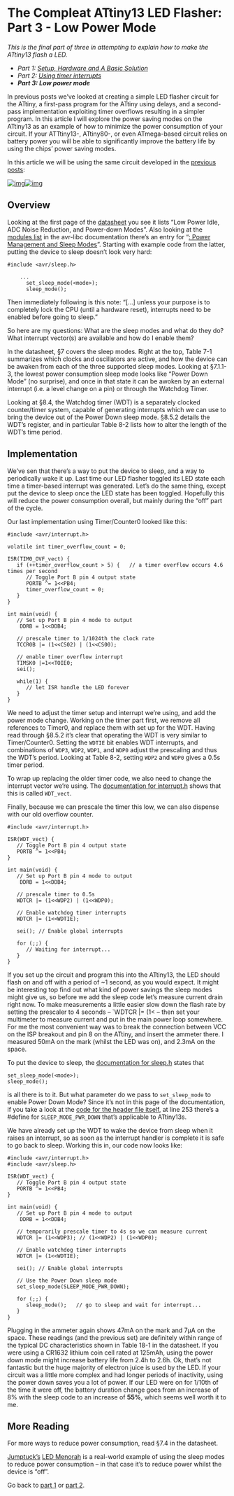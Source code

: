 # The Compleat ATtiny13 LED Flasher: Part 3 - Low Power Mode

*This is the final part of three in attempting to explain how to make the ATtiny13 flash a LED.*

- *Part 1: [Setup, Hardware and A Basic Solution](http://brownsofa.org/blog/archives/191)*
- *Part 2: [Using timer interrupts](http://brownsofa.org/blog/archives/215)*
- ***Part 3: Low power mode***

In previous posts we’ve looked at creating a simple LED flasher circuit for the ATtiny, a first-pass program for the ATtiny using delays, and a second-pass implementation exploiting timer overflows resulting in a simpler program. In this article I will explore the power saving modes on the ATtiny13 as an example of how to minimize the power consumption of your circuit. If your ATTtiny13-, ATtiny80-, or even ATmega-based circuit relies on battery power you will be able to significantly improve the battery life by using the chips’ power saving modes.

In this article we will be using the same circuit developed in the [previous](http://brownsofa.org/blog/archives/191) [posts](http://brownsofa.org/blog/archives/215):

[![img](attiny_lowpower.assets/LED-Flasher-Circuit-300x152.png)](http://brownsofa.org/blog/wp-content/uploads/2011/01/LED-Flasher-Circuit.png)[![img](attiny_lowpower.assets/board-300x225.jpg)](http://brownsofa.org/blog/wp-content/uploads/2011/01/board.jpg)

## Overview

Looking at the first page of the [datasheet](http://www.atmel.com/dyn/resources/prod_documents/doc8126.pdf) you see it lists “Low Power Idle, ADC Noise Reduction, and Power-down Modes”. Also looking at the [modules list](http://www.nongnu.org/avr-libc/user-manual/modules.html) in the avr-libc documentation there’s an entry for “[: Power Management and Sleep Modes](http://www.nongnu.org/avr-libc/user-manual/group__avr__sleep.html)”. Starting with example code from the latter, putting the device to sleep doesn’t look very hard:

```
#include <avr/sleep.h>

    ...
      set_sleep_mode(<mode>);
      sleep_mode();
```

Then immediately following is this note: “[…] unless your purpose is to completely lock the CPU (until a hardware reset), interrupts need to be enabled before going to sleep.”

So here are my questions: What are the sleep modes and what do they do? What interrupt vector(s) are available and how do I enable them?

In the datasheet, §7 covers the sleep modes. Right at the top, Table 7-1 summarizes which clocks and oscillators are active, and how the device can be awaken from each of the three supported sleep modes. Looking at §7.1.1-3, the lowest power consumption sleep mode looks like “Power Down Mode” (no surprise), and once in that state it can be awoken by an external interrupt (i.e. a level change on a pin) or through the Watchdog Timer.

Looking at §8.4, the Watchdog timer (WDT) is a separately clocked counter/timer system, capable of generating interrupts which we can use to bring the device out of the Power Down sleep mode. §8.5.2 details the WDT’s register, and in particular Table 8-2 lists how to alter the length of the WDT’s time period.

## Implementation

We’ve sen that there’s a way to put the device to sleep, and a way to periodically wake it up.  Last time our LED flasher toggled its LED state each time a timer-based interrupt was generated.  Let’s do the same thing, except put the device to sleep once the LED state has been toggled.  Hopefully this will reduce the power consumption overall, but mainly during the “off” part of the cycle.

Our last implementation using Timer/Counter0 looked like this:

```
#include <avr/interrupt.h>

volatile int timer_overflow_count = 0;

ISR(TIM0_OVF_vect) {
   if (++timer_overflow_count > 5) {   // a timer overflow occurs 4.6 times per second
      // Toggle Port B pin 4 output state
      PORTB ^= 1<<PB4;
      timer_overflow_count = 0;
   }
}

int main(void) {
   // Set up Port B pin 4 mode to output
    DDRB = 1<<DDB4;

   // prescale timer to 1/1024th the clock rate
   TCCR0B |= (1<<CS02) | (1<<CS00);

   // enable timer overflow interrupt
   TIMSK0 |=1<<TOIE0;
   sei();

   while(1) {
      // let ISR handle the LED forever
   }
}
```

We need to adjust the timer setup and interrupt we’re using, and add the power mode change. Working on the timer part first, we remove all references to Timer0, and replace them with set up for the WDT. Having read through §8.5.2 it’s clear that operating the WDT is very similar to Timer/Counter0. Setting the `WDTIE` bit enables WDT interrupts, and combinations of `WDP3`, `WDP2`, `WDP1`, and `WDP0` adjust the prescaling and thus the WDT’s period. Looking at Table 8-2, setting `WDP2` and `WDP0` gives a 0.5s timer period.

To wrap up replacing the older timer code, we also need to change the interrupt vector we’re using. The [documentation for interrupt.h](http://www.nongnu.org/avr-libc/user-manual/group__avr__interrupts.html) shows that this is called `WDT_vect`.

Finally, because we can prescale the timer this low, we can also dispense with our old overflow counter.

```
#include <avr/interrupt.h>

ISR(WDT_vect) {
   // Toggle Port B pin 4 output state
   PORTB ^= 1<<PB4;
}

int main(void) {
   // Set up Port B pin 4 mode to output
    DDRB = 1<<DDB4;

   // prescale timer to 0.5s
   WDTCR |= (1<<WDP2) | (1<<WDP0);

   // Enable watchdog timer interrupts
   WDTCR |= (1<<WDTIE);

   sei(); // Enable global interrupts 

   for (;;) {
      // Waiting for interrupt...
   }
}
```

If you set up the circuit and program this into the ATtiny13, the LED should flash on and off with a period of ~1 second, as you would expect. It might be interesting top find out what kind of power savings the sleep modes might give us, so before we add the sleep code let’s measure current drain right now. To make measurements a little easier slow down the flash rate by setting the prescaler to 4 seconds – `WDTCR |= (1< – then set your multimeter to measure current and put in the main power loop somewhere. For me the most convenient way was to break the connection between VCC on the ISP breakout and pin 8 on the ATtiny, and insert the ammeter there. I measured 50mA on the mark (whilst the LED was on), and 2.3mA on the space.

To put the device to sleep, the [documentation for sleep.h](http://www.nongnu.org/avr-libc/user-manual/group__avr__sleep.html) states that

```
set_sleep_mode(<mode>);
sleep_mode();
```

is all there is to it. But what parameter do we pass to `set_sleep_mode` to enable Power Down Mode? Since it’s not in this page of the documentation, if you take a look at the [code for the header file itself](http://www.nongnu.org/avr-libc/user-manual/sleep_8h_source.html), at line 253 there’s a #define for `SLEEP_MODE_PWR_DOWN` that’s applicable to ATtiny13s.

We have already set up the WDT to wake the device from sleep when it raises an interrupt, so as soon as the interrupt handler is complete it is safe to go back to sleep. Working this in, our code now looks like:

```
#include <avr/interrupt.h>
#include <avr/sleep.h>

ISR(WDT_vect) {
   // Toggle Port B pin 4 output state
   PORTB ^= 1<<PB4;
}

int main(void) {
   // Set up Port B pin 4 mode to output
    DDRB = 1<<DDB4;

   // temporarily prescale timer to 4s so we can measure current
   WDTCR |= (1<<WDP3); // (1<<WDP2) | (1<<WDP0);

   // Enable watchdog timer interrupts
   WDTCR |= (1<<WDTIE);

   sei(); // Enable global interrupts 

   // Use the Power Down sleep mode
   set_sleep_mode(SLEEP_MODE_PWR_DOWN);

   for (;;) {
      sleep_mode();   // go to sleep and wait for interrupt...
   }
}
```

Plugging in the ammeter again shows 47mA on the mark and 7µA on the space. These readings (and the previous set) are definitely within range of the typical DC characteristics shown in Table 18-1 in the datasheet. If you were using a CR1632 lithium coin cell rated at 125mAh, using the power down mode might increase battery life from 2.4h to 2.6h. Ok, that’s not fantastic but the huge majority of electron juice is used by the LED. If your circuit was a little more complex and had longer periods of inactivity, using the power down saves you a lot of power. If our LED were on for 1/10th of the time it were off, the battery duration change goes from an increase of 8% with the sleep code to an increase of **55%**, which seems well worth it to me.

## More Reading

For more ways to reduce power consumption, read §7.4 in the datasheet.

[Jumptuck’s](http://jumptuck.wordpress.com/) [LED Menorah](http://jumptuck.wordpress.com/2008/11/13/led-menorah-powered-by-avr-tiny13/) is a real-world example of using the sleep modes to reduce power consumption – in that case it’s to reduce power whilst the device is “off”.

Go back to [part 1](http://brownsofa.org/blog/archives/191) or [part 2](http://brownsofa.org/blog/archives/215).